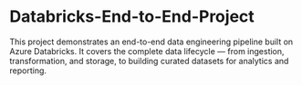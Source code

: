 # Databricks-End-to-End-Project
This project demonstrates an end-to-end data engineering pipeline built on Azure Databricks. It covers the complete data lifecycle — from ingestion, transformation, and storage, to building curated datasets for analytics and reporting.
